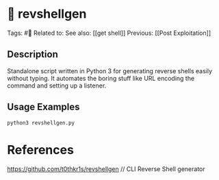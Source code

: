 # 💢 revshellgen
Tags: #💢
Related to: 
See also: [[get shell]]
Previous: [[Post Exploitation]]

## Description

Standalone script written in Python 3 for generating reverse shells easily without typing. It automates the boring stuff like URL encoding the command and setting up a listener.

## Usage Examples

	python3 revshellgen.py

# References
https://github.com/t0thkr1s/revshellgen  // CLI Reverse Shell generator